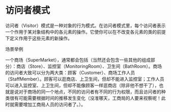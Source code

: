 # 访问者模式

访问者（Visitor）模式是一种对象的行为模式。在访问者模式里，每个访问者表示一个作用于某对象结构中的各元素的操作。它使你可以在不改变各元素的类的前提下定义作用于这些元素的新操作。

场景举例

一个商场（SuperMarket），通常都会包括（当然还会包含一些其他的组成部分）：商店（Store）、监控室（MonitoringRoom）、卫生间（BathRoom）。商场的访问者大致可以分为两大类：顾客（Customer）、商场工作人员（StaffMember）。顾客可以逛商店、上卫生间，但却不能进入监控室；工作人员可以进入监控室、上卫生间，但却不能像顾客一样逛商店（除非他不想干了），也就是说对于商场的同一个地点，不同的访问者有不同的行为权限，而且访问者的种类很有可能需要根据时间的推移发生变化（没准哪天，工商局的人要来视察呢！此时就需要增加工商局人员的访问者了。）。

